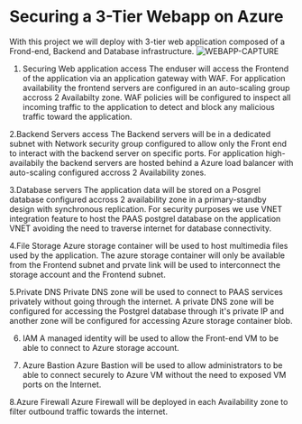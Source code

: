 # Securing a 3-Tier Webapp on Azure
With this project we will deploy with 3-tier web application composed of a Frond-end, Backend and Database infrastructure. 
![WEBAPP-CAPTURE](https://github.com/Armandkeza/N-tier-Azure-Web-APP/assets/4728642/1da6aa3a-c8c1-47ee-9de1-0a39bdffdd6e)

 1. Securing Web application access
 The enduser will access the Frontend of the application via an application gateway with WAF. For application availability the frontend servers are configured in an auto-scaling group accross 2 Availabilty zone.
WAF policies will be configured to inspect all incoming traffic to the application to detect and block any malicious traffic toward the application.

2.Backend Servers access
 The Backend servers will be in a dedicated subnet with Network security group configured to allow only the Front end to interact with the backend server on specific ports.
For application high-availabily the backend servers are hosted behind a Azure load balancer with auto-scaling configured  accross 2 Availability zones.

3.Database servers
 The application data will be stored on a Posgrel database configured accross 2 availability zone in a primary-standby design with synchronous replication.
For security purposes we use VNET integration feature to host the PAAS postgrel database on the application VNET avoiding the need to traverse internet for database connectivity.

4.File Storage
 Azure storage container will be used to host multimedia files used by the application. 
The azure storage container will only be available from the Frontend subnet and prvate link will be used to interconnect the storage account and the Frontend subnet.

5.Private DNS
Private DNS zone will be used to connect to PAAS services privately without going through the internet.
A private DNS zone will be configured for accessing the Postgrel database through it's private IP and another zone will be configured for accessing Azure storage container blob.

6. IAM
   A managed identity will be used to allow the Front-end VM to be able to connect to Azure storage account.

7. Azure Bastion
   Azure Bastion will be used to allow administrators to be able to connect securely to Azure VM without the need to exposed VM ports on the Internet.

8.Azure Firewall
Azure Firewall will be deployed in each Availability zone to filter outbound traffic towards the internet.

